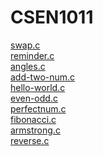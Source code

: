 # CSEN1011


[swap.c](https://github.com/PranatiKotra/CSEN1011/blob/5658996a6389cc92515eb526bd84d09471220988/swap.c)<br/>
[reminder.c](https://github.com/PranatiKotra/CSEN1011/blob/5658996a6389cc92515eb526bd84d09471220988/reminder.c)<br/>
[angles.c](https://github.com/PranatiKotra/CSEN1011/blob/5658996a6389cc92515eb526bd84d09471220988/angles.c)<br/>
[add-two-num.c](https://github.com/PranatiKotra/CSEN1011/blob/5658996a6389cc92515eb526bd84d09471220988/add-two-num.c)<br/>
[hello-world.c](https://github.com/PranatiKotra/CSEN1011/blob/305d1f35a84c8b1632e26fd59eb27962d6adc1b1/hello-world.c)<br/>
[even-odd.c](https://github.com/PranatiKotra/CSEN1011/blob/4638212ccdb9bab51e4494b8d750f056578f2568/even-odd.c)<br/>
[perfectnum.c](https://github.com/PranatiKotra/CSEN1011/blob/a7e4a84e7ba910aabbd7df7d701d5578d434e25e/perfectnum.c)<br/>
[fibonacci.c](https://github.com/PranatiKotra/CSEN1011/blob/a7e4a84e7ba910aabbd7df7d701d5578d434e25e/fibonacci.c)<br/>
[armstrong.c](https://github.com/PranatiKotra/CSEN1011/blob/a7e4a84e7ba910aabbd7df7d701d5578d434e25e/armstrong.c)<br/>
[reverse.c](https://github.com/PranatiKotra/CSEN1011/blob/e22ef53bf08ff4a79e595c7183350f1835982a1c/reverse.c)<br/>
[]()<br/>
[]()<br/>
[]()<br/>
[]()<br/>
[]()<br/>
